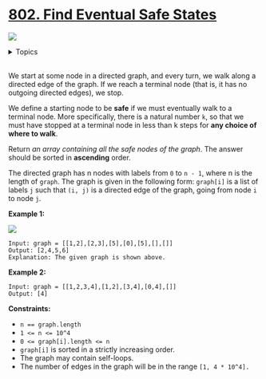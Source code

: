 # [802. Find Eventual Safe States](https://leetcode-cn.com/problems/find-eventual-safe-states/)

![](https://img.shields.io/badge/Difficulty-Medium-F8AF40.svg)


<details>
<summary>Topics</summary>

* [`Breadth-first Search`](https://leetcode.com/tag/breadth-first-search/)
* [`Depth-first Search`](https://leetcode.com/tag/depth-first-search/)
* [`Graph`](https://leetcode.com/tag/graph/)
* [`Topological Sort`](https://leetcode.com/tag/topological-sort/)

</details>
<br />

We start at some node in a directed graph, and every turn, we walk along a directed edge of the graph. If we reach a terminal node (that is, it has no outgoing directed edges), we stop.

We define a starting node to be **safe** if we must eventually walk to a terminal node. More specifically, there is a natural number `k`, so that we must have stopped at a terminal node in less than k steps for **any choice of where to walk**.

Return *an array containing all the safe nodes of the graph*. The answer should be sorted in **ascending** order.

The directed graph has n nodes with labels from `0` to `n - 1`, where n is the length of `graph`. The graph is given in the following form: `graph[i]` is a list of labels `j` such that `(i, j)` is a directed edge of the graph, going from node `i` to node `j`.

**Example 1:**

![](https://s3-lc-upload.s3.amazonaws.com/uploads/2018/03/17/picture1.png)

```
Input: graph = [[1,2],[2,3],[5],[0],[5],[],[]]
Output: [2,4,5,6]
Explanation: The given graph is shown above.
```

**Example 2:**

```
Input: graph = [[1,2,3,4],[1,2],[3,4],[0,4],[]]
Output: [4]
```

**Constraints:**

 + `n == graph.length`
 + `1 <= n <= 10^4`
 + `0 <= graph[i].length <= n`
 + `graph[i]` is sorted in a strictly increasing order.
 + The graph may contain self-loops.
 + The number of edges in the graph will be in the range `[1, 4 * 10^4].`
